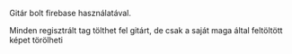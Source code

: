 Gitár bolt firebase használatával.

Minden regisztrált tag tölthet fel gitárt, de csak a saját maga által feltöltött képet törölheti 
